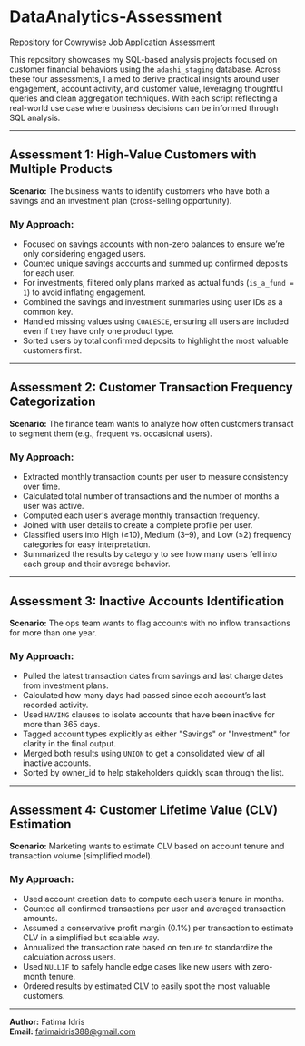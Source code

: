 # DataAnalytics-Assessment
Repository for Cowrywise Job Application Assessment

This repository showcases my SQL-based analysis projects focused on customer financial behaviors using the `adashi_staging` database. Across these four assessments, I aimed to derive practical insights around user engagement, account activity, and customer value, leveraging thoughtful queries and clean aggregation techniques.
With each script reflecting a real-world use case where business decisions can be informed through SQL analysis.

---

## Assessment 1: High-Value Customers with Multiple Products

**Scenario:** The business wants to identify customers who have both a savings and an investment plan (cross-selling opportunity).

### My Approach:
- Focused on savings accounts with non-zero balances to ensure we’re only considering engaged users.
- Counted unique savings accounts and summed up confirmed deposits for each user.
- For investments, filtered only plans marked as actual funds (`is_a_fund = 1`) to avoid inflating engagement.
- Combined the savings and investment summaries using user IDs as a common key.
- Handled missing values using `COALESCE`, ensuring all users are included even if they have only one product type.
- Sorted users by total confirmed deposits to highlight the most valuable customers first.

---

## Assessment 2: Customer Transaction Frequency Categorization

**Scenario:** The finance team wants to analyze how often customers transact to segment them (e.g., frequent vs. occasional users).

### My Approach:
- Extracted monthly transaction counts per user to measure consistency over time.
- Calculated total number of transactions and the number of months a user was active.
- Computed each user's average monthly transaction frequency.
- Joined with user details to create a complete profile per user.
- Classified users into High (≥10), Medium (3–9), and Low (≤2) frequency categories for easy interpretation.
- Summarized the results by category to see how many users fell into each group and their average behavior.

---

## Assessment 3: Inactive Accounts Identification

**Scenario:** The ops team wants to flag accounts with no inflow transactions for more than one year.

### My Approach:
- Pulled the latest transaction dates from savings and last charge dates from investment plans.
- Calculated how many days had passed since each account’s last recorded activity.
- Used `HAVING` clauses to isolate accounts that have been inactive for more than 365 days.
- Tagged account types explicitly as either "Savings" or "Investment" for clarity in the final output.
- Merged both results using `UNION` to get a consolidated view of all inactive accounts.
- Sorted by owner_id to help stakeholders quickly scan through the list.

---

## Assessment 4: Customer Lifetime Value (CLV) Estimation

**Scenario:** Marketing wants to estimate CLV based on account tenure and transaction volume (simplified model).

### My Approach:
- Used account creation date to compute each user’s tenure in months.
- Counted all confirmed transactions per user and averaged transaction amounts.
- Assumed a conservative profit margin (0.1%) per transaction to estimate CLV in a simplified but scalable way.
- Annualized the transaction rate based on tenure to standardize the calculation across users.
- Used `NULLIF` to safely handle edge cases like new users with zero-month tenure.
- Ordered results by estimated CLV to easily spot the most valuable customers.

---

 **Author:** Fatima Idris  
 **Email:** fatimaidris388@gmail.com
